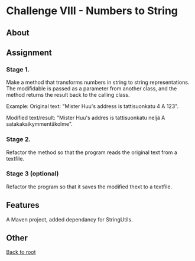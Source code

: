 # Challenge VIII - Numbers to String
## About
## Assignment
### Stage 1.
Make a method that transforms numbers in string to string representations. The modifidable is passed as a parameter from another class, and the method returns the result back to the calling class.

Example:
Original text: "Mister Huu's address is tattisuonkatu 4 A 123".

Modified text/result: "Mister Huu's addres is tattisuonkatu neljä A satakaksikymmentäkolme".

### Stage 2.
Refactor the method so that the program reads the original text from a textfile.
### Stage 3 (optional)
Refactor the program so that it saves the modified thext to a textfile.
## Features
A Maven project, added dependancy for StringUtils.
## Other
[Back to root](https://github.com/SJarno/Schoolproject-Java-Challenges)
